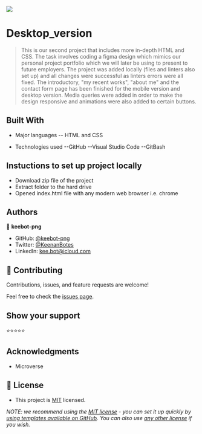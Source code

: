 ![](https://img.shields.io/badge/Microverse-blueviolet)

# Desktop_version

> This is our second project that includes more in-depth HTML and CSS. The task involves coding a figma design which mimics our personal project portfolio which we will later be using to present to future employers. The project was added locally (files and linters also set up) and all changes were successful as linters errors were all fixed. The introductory, "my recent works", "about me" and the contact form page has been finished for the mobile version and desktop version. Media queries were added in order to make the design responsive and animations were also added to certain buttons.


## Built With

- Major languages
-- HTML and CSS

- Technologies used
--GitHub
--Visual Studio Code
--GitBash


## Instuctions to set up project locally
 - Download zip file of the project
 - Extract folder to the hard drive
 - Opened index.html file with any modern web browser i.e. chrome


## Authors

👤 **keebot-png**

- GitHub: [@keebot-png](https://github.com/keebot-png)
- Twitter: [@KeenanBotes](https://twitter.com/KeenanBotes)
- LinkedIn: [kee.bot@icloud.com](https://www.linkedin.com/in/keenan-botes-947043160)

## 🤝 Contributing

Contributions, issues, and feature requests are welcome!

Feel free to check the [issues page](../../issues/).

## Show your support

 ⭐️⭐️⭐️⭐️⭐

## Acknowledgments

- Microverse

## 📝 License

- This project is [MIT](./license) licensed.

_NOTE: we recommend using the [MIT license](https://choosealicense.com/licenses/mit/) - you can set it up quickly by [using templates available on GitHub](https://docs.github.com/en/communities/setting-up-your-project-for-healthy-contributions/adding-a-license-to-a-repository). You can also use [any other license](https://choosealicense.com/licenses/) if you wish._
